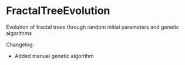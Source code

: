 # FractalTreeEvolution
Evolution of fractal trees through random initial parameters and genetic algorithms

Changelog:

- Added manual genetic algorithm
